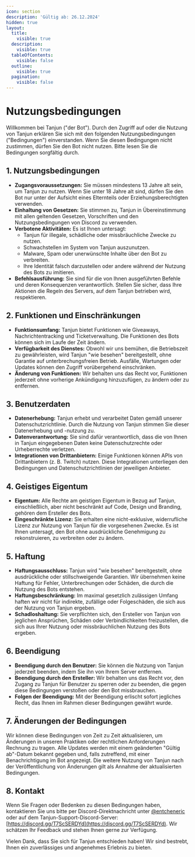```yaml
---
icon: section
description: 'Gültig ab: 26.12.2024'
hidden: true
layout:
  title:
    visible: true
  description:
    visible: true
  tableOfContents:
    visible: false
  outline:
    visible: true
  pagination:
    visible: false
---
```


# Nutzungsbedingungen

Willkommen bei Tanjun ("der Bot"). Durch den Zugriff auf oder die Nutzung von Tanjun erklären Sie sich mit den folgenden Nutzungsbedingungen ("Bedingungen") einverstanden. Wenn Sie diesen Bedingungen nicht zustimmen, dürfen Sie den Bot nicht nutzen. Bitte lesen Sie die Bedingungen sorgfältig durch.

## 1. Nutzungsbedingungen

* **Zugangsvoraussetzungen:** Sie müssen mindestens 13 Jahre alt sein, um Tanjun zu nutzen. Wenn Sie unter 18 Jahre alt sind, dürfen Sie den Bot nur unter der Aufsicht eines Elternteils oder Erziehungsberechtigten verwenden.
* **Einhaltung von Gesetzen:** Sie stimmen zu, Tanjun in Übereinstimmung mit allen geltenden Gesetzen, Vorschriften und den Nutzungsbedingungen von Discord zu verwenden.
* **Verbotene Aktivitäten:** Es ist Ihnen untersagt:
  * Tanjun für illegale, schädliche oder missbräuchliche Zwecke zu nutzen.
  * Schwachstellen im System von Tanjun auszunutzen.
  * Malware, Spam oder unerwünschte Inhalte über den Bot zu verbreiten.
  * Ihre Identität falsch darzustellen oder andere während der Nutzung des Bots zu imitieren.
* **Befehlsausführung:** Sie sind für die von Ihnen ausgeführten Befehle und deren Konsequenzen verantwortlich. Stellen Sie sicher, dass Ihre Aktionen die Regeln des Servers, auf dem Tanjun betrieben wird, respektieren.

## 2. Funktionen und Einschränkungen

* **Funktionsumfang:** Tanjun bietet Funktionen wie Giveaways, Nachrichtentracking und Ticketverwaltung. Die Funktionen des Bots können sich im Laufe der Zeit ändern.
* **Verfügbarkeit des Dienstes:** Obwohl wir uns bemühen, die Betriebszeit zu gewährleisten, wird Tanjun "wie besehen" bereitgestellt, ohne Garantie auf unterbrechungsfreien Betrieb. Ausfälle, Wartungen oder Updates können den Zugriff vorübergehend einschränken.
* **Änderung von Funktionen:** Wir behalten uns das Recht vor, Funktionen jederzeit ohne vorherige Ankündigung hinzuzufügen, zu ändern oder zu entfernen.

## 3. Benutzerdaten

* **Datenerhebung:** Tanjun erhebt und verarbeitet Daten gemäß unserer Datenschutzrichtlinie. Durch die Nutzung von Tanjun stimmen Sie dieser Datenerhebung und -nutzung zu.
* **Datenverantwortung:** Sie sind dafür verantwortlich, dass die von Ihnen in Tanjun eingegebenen Daten keine Datenschutzrechte oder Urheberrechte verletzen.
* **Integrationen von Drittanbietern:** Einige Funktionen können APIs von Drittanbietern (z. B. Twitch) nutzen. Diese Integrationen unterliegen den Bedingungen und Datenschutzrichtlinien der jeweiligen Anbieter.

## 4. Geistiges Eigentum

* **Eigentum:** Alle Rechte am geistigen Eigentum in Bezug auf Tanjun, einschließlich, aber nicht beschränkt auf Code, Design und Branding, gehören dem Ersteller des Bots.
* **Eingeschränkte Lizenz:** Sie erhalten eine nicht-exklusive, widerrufliche Lizenz zur Nutzung von Tanjun für die vorgesehenen Zwecke. Es ist Ihnen untersagt, den Bot ohne ausdrückliche Genehmigung zu rekonstruieren, zu verbreiten oder zu ändern.

## 5. Haftung

* **Haftungsausschluss:** Tanjun wird "wie besehen" bereitgestellt, ohne ausdrückliche oder stillschweigende Garantien. Wir übernehmen keine Haftung für Fehler, Unterbrechungen oder Schäden, die durch die Nutzung des Bots entstehen.
* **Haftungsbeschränkung:** Im maximal gesetzlich zulässigen Umfang haften wir nicht für indirekte, zufällige oder Folgeschäden, die sich aus der Nutzung von Tanjun ergeben.
* **Schadloshaltung:** Sie verpflichten sich, den Ersteller von Tanjun von jeglichen Ansprüchen, Schäden oder Verbindlichkeiten freizustellen, die sich aus Ihrer Nutzung oder missbräuchlichen Nutzung des Bots ergeben.

## 6. Beendigung

* **Beendigung durch den Benutzer:** Sie können die Nutzung von Tanjun jederzeit beenden, indem Sie ihn von Ihrem Server entfernen.
* **Beendigung durch den Ersteller:** Wir behalten uns das Recht vor, den Zugang zu Tanjun für Benutzer zu sperren oder zu beenden, die gegen diese Bedingungen verstoßen oder den Bot missbrauchen.
* **Folgen der Beendigung:** Mit der Beendigung erlischt sofort jegliches Recht, das Ihnen im Rahmen dieser Bedingungen gewährt wurde.

## 7. Änderungen der Bedingungen

Wir können diese Bedingungen von Zeit zu Zeit aktualisieren, um Änderungen in unseren Praktiken oder rechtlichen Anforderungen Rechnung zu tragen. Alle Updates werden mit einem geänderten "Gültig ab"-Datum bekannt gegeben und, falls zutreffend, mit einer Benachrichtigung im Bot angezeigt. Die weitere Nutzung von Tanjun nach der Veröffentlichung von Änderungen gilt als Annahme der aktualisierten Bedingungen.

## 8. Kontakt

Wenn Sie Fragen oder Bedenken zu diesen Bedingungen haben, kontaktieren Sie uns bitte per Discord-Direktnachricht unter [@entcheneric](https://discord.com/users/471036610561966111) oder auf dem Tanjun-Support-Discord-Server: [https://discord.gg/T7ScSERDYd](https://discord.gg/T7ScSERDYd). Wir schätzen Ihr Feedback und stehen Ihnen gerne zur Verfügung.

Vielen Dank, dass Sie sich für Tanjun entschieden haben! Wir sind bestrebt, Ihnen ein zuverlässiges und angenehmes Erlebnis zu bieten.
